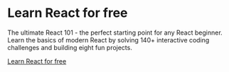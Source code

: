# Learn React for free

The ultimate React 101 - the perfect starting point for any React beginner. Learn the basics of modern React by solving 140+ interactive coding challenges and building eight fun projects.

[Learn React for free](https://scrimba.com/learn/learnreact)

